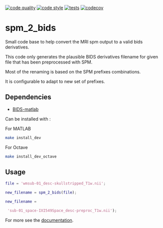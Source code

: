 [![code quality](https://github.com/cpp-lln-lab/spm_2_bids/actions/workflows/miss_hit_code_quality.yml/badge.svg)](https://github.com/cpp-lln-lab/spm_2_bids/actions/workflows/miss_hit_code_quality.yml)
[![code style](https://github.com/cpp-lln-lab/spm_2_bids/actions/workflows/miss_hit_code_style.yml/badge.svg)](https://github.com/cpp-lln-lab/spm_2_bids/actions/workflows/miss_hit_code_style.yml)
[![tests](https://github.com/cpp-lln-lab/spm_2_bids/actions/workflows/run_tests.yml/badge.svg)](https://github.com/cpp-lln-lab/spm_2_bids/actions/workflows/run_tests.yml)
[![codecov](https://codecov.io/gh/cpp-lln-lab/spm_2_bids/branch/master/graph/badge.svg?token=yaL40GJK9y)](https://codecov.io/gh/cpp-lln-lab/spm_2_bids)

# spm_2_bids

Small code base to help convert the MRI spm output to a valid bids derivatives.

This code only generates the plausible BIDS derivatives filename for given file
that has been preprocessed with SPM.

Most of the renaming is based on the SPM prefixes combinations.

It is configurable to adapt to new set of prefixes.

## Dependencies

-   [BIDS-matlab](https://github.com/bids-standard/bids-matlab)

Can be installed with :

For MATLAB

```bash
make install_dev
```

For Octave

```bash
make install_dev_octave
```

## Usage

```matlab
file = 'wmsub-01_desc-skullstripped_T1w.nii';

new_filename = spm_2_bids(file);

new_filename =

 'sub-01_space-IXI549Space_desc-preproc_T1w.nii');
```

For more see the [documentation](https://spm-2-bids.readthedocs.io/en/latest/).
